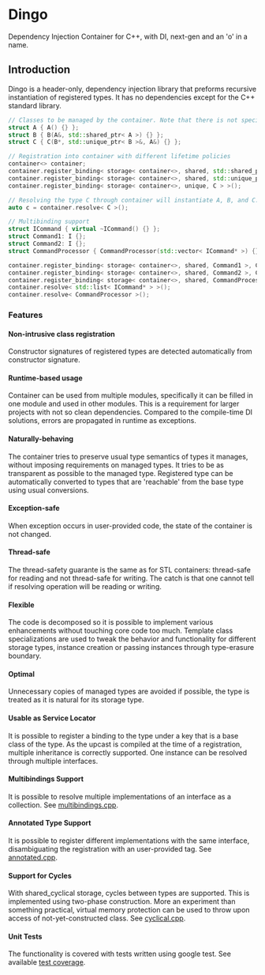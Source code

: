 # Dingo
Dependency Injection Container for C++, with DI, next-gen and an 'o' in a name.

## Introduction
Dingo is a header-only, dependency injection library that preforms recursive instantiation of registered types. 
It has no dependencies except for the C++ standard library.

```c++
// Classes to be managed by the container. Note that there is not special code required for the type to become managed.
struct A { A() {} };
struct B { B(A&, std::shared_ptr< A >) {} };
struct C { C(B*, std::unique_ptr< B >&, A&) {} };

// Registration into container with different lifetime policies
container<> container;
container.register_binding< storage< container<>, shared, std::shared_ptr< A > > >();
container.register_binding< storage< container<>, shared, std::unique_ptr< B > > >();
container.register_binding< storage< container<>, unique, C > >();

// Resolving the type C through container will instantiate A, B, and C.
auto c = container.resolve< C >();

// Multibinding support
struct ICommand { virtual ~ICommand() {} };
struct Command1: I {};
struct Command2: I {};
struct CommandProcessor { CommandProcessor(std::vector< ICommand* >) {} };

container.register_binding< storage< container<>, shared, Command1 >, Command1, ICommand >();
container.register_binding< storage< container<>, shared, Command2 >, Command2, ICommand >();
container.register_binding< storage< container<>, shared, CommandProcessor > >();
container.resolve< std::list< ICommand* > >();
container.resolve< CommandProcessor >();
``` 

### Features

#### Non-intrusive class registration
Constructor signatures of registered types are detected automatically from constructor signature. 

#### Runtime-based usage
Container can be used from multiple modules, specifically it can be filled in one module and used in other modules. This is a requirement for larger projects with not so clean dependencies. Compared to the compile-time DI solutions, errors are propagated in runtime as exceptions.

#### Naturally-behaving
The container tries to preserve usual type semantics of types it manages, without imposing requirements on managed types. It tries to be as transparent as possible to the managed type. Registered type can be automatically converted to types that are 'reachable' from the base type using usual conversions.

#### Exception-safe
When exception occurs in user-provided code, the state of the container is not changed.

#### Thread-safe
The thread-safety guarante is the same as for STL containers: thread-safe for reading and not thread-safe for writing. The catch is that one cannot tell if resolving operation will be reading or writing.

#### Flexible
The code is decomposed so it is possible to implement various enhancements without touching core code too much. Template class specializations are used to tweak the behavior and functionality for different storage types, instance creation or passing instances through type-erasure boundary. 

#### Optimal
Unnecessary copies of managed types are avoided if possible, the type is treated as it is natural for its storage type.

#### Usable as Service Locator
It is possible to register a binding to the type under a key that is a base class of the type. As the upcast is compiled at the time of a registration, multiple inheritance is correctly supported. One instance can be resolved through multiple interfaces.

#### Multibindings Support
It is possible to resolve multiple implementations of an interface as a collection. See [multibindings.cpp](src/tests/multibindings.cpp).

#### Annotated Type Support
It is possible to register different implementations with the same interface, disambiguating the registration with an user-provided tag. See [annotated.cpp](src/tests/annotated.cpp).

#### Support for Cycles
With shared_cyclical storage, cycles between types are supported. This is implemented using two-phase construction.
More an experiment than something practical, virtual memory protection can be used to throw upon access of not-yet-constructed class. See [cyclical.cpp](src/tests/cyclical.cpp).

#### Unit Tests
The functionality is covered with tests written using google test. See available [test coverage](src/tests).


